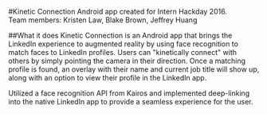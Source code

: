 #Kinetic Connection
Android app created for Intern Hackday 2016.  
Team members: Kristen Law, Blake Brown, Jeffrey Huang

##What it does
Kinetic Connection is an Android app that brings the LinkedIn experience to augmented reality by using face recognition to match faces to LinkedIn profiles. Users can "kinetically connect" with others by simply pointing the camera in their direction. Once a matching profile is found, an overlay with their name and current job title will show up, along with an option to view their profile in the LinkedIn app.  

Utilized a face recognition API from Kairos and implemented deep-linking into the native LinkedIn app to provide a seamless experience for the user.
